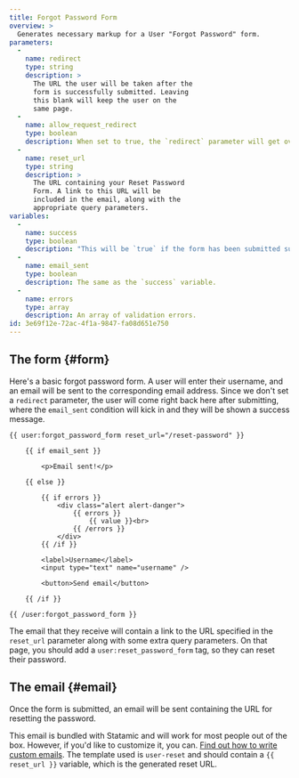 ```yaml
---
title: Forgot Password Form
overview: >
  Generates necessary markup for a User "Forgot Password" form.
parameters:
  -
    name: redirect
    type: string
    description: >
      The URL the user will be taken after the
      form is successfully submitted. Leaving
      this blank will keep the user on the
      same page.
  -
    name: allow_request_redirect
    type: boolean
    description: When set to true, the `redirect` parameter will get overridden by a `redirect` query parameter in the URL.
  -
    name: reset_url
    type: string
    description: >
      The URL containing your Reset Password
      Form. A link to this URL will be
      included in the email, along with the
      appropriate query parameters.
variables:
  -
    name: success
    type: boolean
    description: "This will be `true` if the form has been submitted successfully. If you don't use the `redirect` parameter, you can keep your users on the same page and show a success message."
  -
    name: email_sent
    type: boolean
    description: The same as the `success` variable.
  -
    name: errors
    type: array
    description: An array of validation errors.
id: 3e69f12e-72ac-4f1a-9847-fa08d651e750
---
```

## The form {#form}

Here's a basic forgot password form. A user will enter their username, and an email will be
sent to the corresponding email address. Since we don't set a `redirect` parameter, the user
will come right back here after submitting, where the `email_sent` condition will kick in
and they will be shown a success message.

```
{{ user:forgot_password_form reset_url="/reset-password" }}

    {{ if email_sent }}

        <p>Email sent!</p>

    {{ else }}

        {{ if errors }}
            <div class="alert alert-danger">
                {{ errors }}
                    {{ value }}<br>
                {{ /errors }}
            </div>
        {{ /if }}

        <label>Username</label>
        <input type="text" name="username" />

        <button>Send email</button>

    {{ /if }}

{{ /user:forgot_password_form }}
```

The email that they receive will contain a link to the URL specified in the `reset_url` parameter
along with some extra query parameters. On that page, you should add a `user:reset_password_form`
tag, so they can reset their password.

## The email {#email}

Once the form is submitted, an email will be sent containing the URL for resetting the password.

This email is bundled with Statamic and will work for most people out of the box. However, if you'd
like to customize it, you can. [Find out how to write custom emails][custom-emails]. The template
used is `user-reset` and should contain a `{{ reset_url }}` variable, which is the generated reset URL.

[custom-emails]: /knowledge-base/emails#templates
